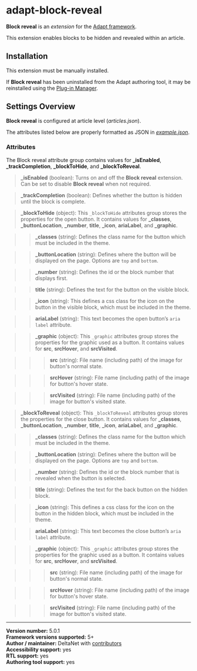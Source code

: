 # adapt-block-reveal

**Block reveal** is an *extension* for the [Adapt framework](https://github.com/adaptlearning/adapt_framework).   

This extension enables blocks to be hidden and revealed within an article.  

## Installation

This extension must be manually installed.

If **Block reveal** has been uninstalled from the Adapt authoring tool, it may be reinstalled using the [Plug-in Manager](https://github.com/adaptlearning/adapt_authoring/wiki/Plugin-Manager).  

## Settings Overview

**Block reveal** is configured at article level (*articles.json*).

The attributes listed below are properly formatted as JSON in [*example.json*](https://github.com/deltanet/adapt-block-reveal/blob/master/example.json).

### Attributes

The Block reveal attribute group contains values for **_isEnabled**, **_trackCompletion**, **_blockToHide**, and **_blockToReveal**.  

>**_isEnabled** (boolean):  Turns on and off the **Block reveal** extension. Can be set to disable **Block reveal** when not required.  

>**_trackCompletion** (boolean):  Defines whether the button is hidden until the block is complete.  

>**_blockToHide** (object): This `_blockToHide` attributes group stores the properties for the open button. It contains values for **_classes**, **_buttonLocation**, **_number**, **title**, **_icon**, **ariaLabel**, and **_graphic**.  

>>**_classes** (string):  Defines the class name for the button which must be included in the theme.  

>>**_buttonLocation** (string):  Defines where the button will be displayed on the page. Options are `top` and `bottom`.

>>**_number** (string):  Defines the id or the block number that displays first.  

>>**title** (string):  Defines the text for the button on the visible block.  

>>**_icon** (string):  This defines a css class for the icon on the button in the visible block, which must be included in the theme.  

>>**ariaLabel** (string):  This text becomes the open button’s `aria label` attribute.  

>>**_graphic** (object): This `_graphic` attributes group stores the properties for the graphic used as a button. It contains values for **src**, **srcHover**, and **srcVisited**.  

>>>**src** (string): File name (including path) of the image for button's normal state.  

>>>**srcHover** (string): File name (including path) of the image for button's hover state.  

>>>**srcVisited** (string): File name (including path) of the image for button's visited state.  

>**_blockToReveal** (object): This `_blockToReveal` attributes group stores the properties for the close button. It contains values for **_classes**, **_buttonLocation**, **_number**, **title**, **_icon**, **ariaLabel**, and **_graphic**.  

>>**_classes** (string):  Defines the class name for the button which must be included in the theme.  

>>**_buttonLocation** (string):  Defines where the button will be displayed on the page. Options are `top` and `bottom`.

>>**_number** (string):  Defines the id or the block number that is revealed when the button is selected.  

>>**title** (string):  Defines the text for the back button on the hidden block.  

>>**_icon** (string):  This defines a css class for the icon on the button in the hidden block, which must be included in the theme.  

>>**ariaLabel** (string):  This text becomes the close button’s `aria label` attribute.  

>>**_graphic** (object): This `_graphic` attributes group stores the properties for the graphic used as a button. It contains values for **src**, **srcHover**, and **srcVisited**.  

>>>**src** (string): File name (including path) of the image for button's normal state.  

>>>**srcHover** (string): File name (including path) of the image for button's hover state.  

>>>**srcVisited** (string): File name (including path) of the image for button's visited state.  

----------------------------
**Version number:**  5.0.1     
**Framework versions supported:**  5+     
**Author / maintainer:** DeltaNet with [contributors](https://github.com/deltanet/adapt-block-reveal/graphs/contributors)     
**Accessibility support:** yes  
**RTL support:** yes  
**Authoring tool support:** yes  
